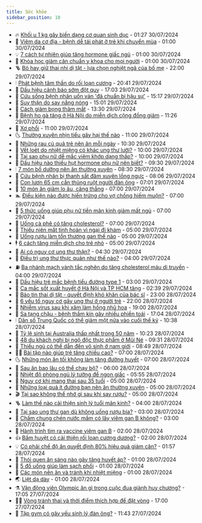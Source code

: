 ```yaml
---
title: Sức khỏe
sidebar_position: 10
---
```


<!-- vnexpress-suc-khoe:START -->
- 🔥 [Khối u 1 kg gây biến dạng cơ quan sinh dục](https://vnexpress.net/khoi-u-1-kg-gay-bien-dang-co-quan-sinh-duc-4775118.html) - 01:27 30/07/2024
- 🥰 [Viêm da cơ địa - bệnh dễ tái phát ở trẻ khi chuyển mùa](https://vnexpress.net/viem-da-co-dia-benh-de-tai-phat-o-tre-khi-chuyen-mua-4775275.html) - 01:00 30/07/2024
- 💡 [7 cách tự nhiên giúp tăng hormone giấc ngủ](https://vnexpress.net/7-cach-tu-nhien-giup-tang-hormone-giac-ngu-4775202.html) - 01:00 30/07/2024
- 🤗 [Khóa học giảm cân chuẩn y khoa cho mọi người](https://vnexpress.net/khoa-hoc-giam-can-chuan-y-khoa-cho-moi-nguoi-4775091.html) - 01:00 30/07/2024
- 🪜 [Bỏ hay giữ thai nhi dị tật - lựa chọn nghiệt ngã của bố mẹ](https://vnexpress.net/bo-hay-giu-thai-nhi-di-tat-lua-chon-nghiet-nga-cua-bo-me-4773171.html) - 22:00 29/07/2024
- 🕯 [Phát bệnh tâm thần do rối loạn cương](https://vnexpress.net/phat-benh-tam-than-do-roi-loan-cuong-4774960.html) - 20:41 29/07/2024
- 🤭 [Dấu hiệu cảnh báo sớm đột quỵ](https://vnexpress.net/dau-hieu-canh-bao-som-dot-quy-4775124.html) - 17:03 29/07/2024
- 👀 [Cứu sống bệnh nhân uốn ván &#39;đã chuẩn bị hậu sự&#39;](https://vnexpress.net/cuu-song-benh-nhan-uon-van-da-chuan-bi-hau-su-4775406.html) - 15:17 29/07/2024
- 🌋 [Suy thận do say nắng nóng](https://vnexpress.net/suy-than-do-say-nang-nong-4775408.html) - 15:01 29/07/2024
- 🫶 [Cách giảm bọng thâm mắt](https://vnexpress.net/cach-giam-bong-tham-mat-4775184.html) - 13:30 29/07/2024
- 🦆 [Bệnh ho gà tăng ở Hà Nội do miễn dịch cộng đồng giảm](https://vnexpress.net/benh-ho-ga-tang-o-ha-noi-do-mien-dich-cong-dong-giam-4775329.html) - 11:26 29/07/2024
- 🚀 [Xơ phổi](https://vnexpress.net/xo-phoi-4775268.html) - 11:00 29/07/2024
- 🌜 [Thường xuyên nhịn tiểu gây hại thế nào](https://vnexpress.net/thuong-xuyen-nhin-tieu-gay-hai-the-nao-4775146.html) - 11:00 29/07/2024
- 🧰 [Những rau củ quả trẻ nên ăn mỗi ngày](https://vnexpress.net/nhung-rau-cu-qua-tre-nen-an-moi-ngay-4775222.html) - 10:30 29/07/2024
- 💫 [Vết loét do nhiệt miệng có khác ung thư lưỡi?](https://vnexpress.net/vet-loet-do-nhiet-mieng-co-khac-ung-thu-luoi-4775220.html) - 10:00 29/07/2024
- 🌝 [Tại sao phụ nữ dễ mắc viêm khớp dạng thấp?](https://vnexpress.net/tai-sao-phu-nu-de-mac-viem-khop-dang-thap-4775075.html) - 10:00 29/07/2024
- 🗽 [Dấu hiệu nào thiếu hụt hormone phụ nữ nên biết?](https://vnexpress.net/dau-hieu-nao-thieu-hut-hormone-phu-nu-nen-biet-4775175.html) - 09:30 29/07/2024
- 🕯 [7 món bổ dưỡng nên ăn thường xuyên](https://vnexpress.net/7-mon-bo-duong-nen-an-thuong-xuyen-4775147.html) - 08:30 29/07/2024
- 🦅 [Cứu bệnh nhân bị thanh sắt đâm xuyên lồng ngực](https://vnexpress.net/cuu-benh-nhan-bi-thanh-sat-dam-xuyen-long-nguc-4775038.html) - 08:06 29/07/2024
- 🦆 [Con lươn 65 cm cắn thủng ruột người đàn ông](https://vnexpress.net/con-luon-65-cm-can-thung-ruot-nguoi-dan-ong-4775185.html) - 07:01 29/07/2024
- 🎊 [10 món ăn giảm lo âu, căng thẳng](https://vnexpress.net/10-mon-an-giam-lo-au-cang-thang-4775192.html) - 07:00 29/07/2024
- 🏊 [Điều kiện nào được hiến trứng cho vợ chồng hiếm muộn?](https://vnexpress.net/dieu-kien-nao-duoc-hien-trung-cho-vo-chong-hiem-muon-4775180.html) - 07:00 29/07/2024
- 📝 [5 thức uống giúp phụ nữ tiền mãn kinh giảm mất ngủ](https://vnexpress.net/5-thuc-uong-giup-phu-nu-tien-man-kinh-giam-mat-ngu-4775168.html) - 07:00 29/07/2024
- 💯 [Uống cà phê có tăng cholesterol?](https://vnexpress.net/uong-ca-phe-co-tang-cholesterol-4775100.html) - 07:00 29/07/2024
- 🌊 [Thiếu niên mất tinh hoàn vì ngại đi khám](https://vnexpress.net/thieu-nien-mat-tinh-hoan-vi-ngai-di-kham-4774979.html) - 05:00 29/07/2024
- 🚀 [Uống rượu làm tổn thương gan thế nào](https://vnexpress.net/uong-ruou-lam-ton-thuong-gan-the-nao-4775123.html) - 05:00 29/07/2024
- 🕴 [6 cách tăng miễn dịch cho trẻ nhỏ](https://vnexpress.net/6-cach-tang-mien-dich-cho-tre-nho-4775072.html) - 05:00 29/07/2024
- 🗽 [Ai có nguy cơ ung thư thận?](https://vnexpress.net/ai-co-nguy-co-ung-thu-than-4775105.html) - 04:30 29/07/2024
- 🎡 [Điều trị ung thư thực quản như thế nào?](https://vnexpress.net/dieu-tri-ung-thu-thuc-quan-nhu-the-nao-4775069.html) - 04:00 29/07/2024
- ⛽️ [Ba nhánh mạch vành tắc nghẽn do tăng cholesterol máu di truyền](https://vnexpress.net/ba-nhanh-mach-vanh-tac-nghen-do-tang-cholesterol-mau-di-truyen-4774917.html) - 04:00 29/07/2024
- 🦆 [Dấu hiệu trẻ mắc bệnh tiểu đường type 1](https://vnexpress.net/dau-hieu-tre-mac-benh-tieu-duong-type-1-4775097.html) - 03:00 29/07/2024
- 🤩 [Ca mắc sốt xuất huyết ở Hà Nội và TP HCM tăng](https://vnexpress.net/ca-mac-sot-xuat-huyet-o-ha-noi-va-tp-hcm-tang-4775085.html) - 02:39 29/07/2024
- 🦒 [Báo tin thai dị tật - quyết định khó khăn của bác sĩ](https://vnexpress.net/bao-tin-thai-di-tat-quyet-dinh-kho-khan-cua-bac-si-4772048.html) - 23:00 28/07/2024
- 💫 [6 yếu tố nguy cơ gây ung thư ở người trẻ](https://vnexpress.net/6-yeu-to-nguy-co-gay-ung-thu-o-nguoi-tre-4774905.html) - 22:00 28/07/2024
- 🐘 [Nhiễm virus sau khi xăm làm hồng nhũ hoa](https://vnexpress.net/nhiem-virus-sau-khi-xam-lam-hong-nhu-hoa-4774955.html) - 19:00 28/07/2024
- 🚀 [Sa tạng chậu - bệnh thầm kín gây nhiều phiền toái](https://vnexpress.net/sa-tang-chau-benh-tham-kin-gay-nhieu-phien-toai-4772193.html) - 17:04 28/07/2024
- 🕯 [Dân số Trung Quốc có thể giảm một nửa vào cuối thế kỷ](https://vnexpress.net/dan-so-trung-quoc-co-the-giam-mot-nua-vao-cuoi-the-ky-4774951.html) - 10:38 28/07/2024
- 🦏 [Tỷ lệ sinh tại Australia thấp nhất trong 50 năm](https://vnexpress.net/ty-le-sinh-tai-australia-thap-nhat-trong-50-nam-4774941.html) - 10:23 28/07/2024
- 🦄 [48 du khách nghi bị ngộ độc thực phẩm ở Mũi Né](https://vnexpress.net/48-du-khach-nghi-bi-ngo-doc-thuc-pham-o-mui-ne-4774936.html) - 09:31 28/07/2024
- 🦒 [Thiếu ngủ có thể dẫn đến vô sinh ở nam giới](https://vnexpress.net/thieu-ngu-co-the-dan-den-vo-sinh-o-nam-gioi-4774903.html) - 08:49 28/07/2024
- 👨‍🏫 [Bài tập nào giúp trẻ tăng chiều cao?](https://vnexpress.net/bai-tap-nao-giup-tre-tang-chieu-cao-4774760.html) - 07:00 28/07/2024
- 🌜 [Những món ăn tối không làm tăng đường huyết](https://vnexpress.net/nhung-mon-an-toi-khong-lam-tang-duong-huyet-4774737.html) - 07:00 28/07/2024
- 🚀 [Sau ăn bao lâu có thể chạy bộ?](https://vnexpress.net/sau-an-bao-lau-co-the-chay-bo-4774852.html) - 06:00 28/07/2024
- 💃 [Nhiệt độ phòng ngủ lý tưởng để ngon giấc](https://vnexpress.net/nhiet-do-phong-ngu-ly-tuong-de-ngon-giac-4774849.html) - 05:55 28/07/2024
- 💯 [Nguy cơ khi mang thai sau 35 tuổi](https://vnexpress.net/nguy-co-khi-mang-thai-sau-35-tuoi-4774843.html) - 05:00 28/07/2024
- 🤔 [Những loại quả ít đường bạn nên ăn thường xuyên](https://vnexpress.net/nhung-loai-qua-it-duong-ban-nen-an-thuong-xuyen-4774826.html) - 05:00 28/07/2024
- 🎬 [Tại sao không thể nhớ gì sau khi say rượu?](https://vnexpress.net/tai-sao-khong-the-nho-gi-sau-khi-say-ruou-4774726.html) - 05:00 28/07/2024
- 🪜 [Làm thế nào cải thiện sinh lý tuổi mãn kinh?](https://vnexpress.net/lam-the-nao-cai-thien-sinh-ly-tuoi-man-kinh-4774720.html) - 04:00 28/07/2024
- 🦣 [Tại sao ung thư gan dù không uống rượu bia?](https://vnexpress.net/tai-sao-ung-thu-gan-du-khong-uong-ruou-bia-4774755.html) - 03:00 28/07/2024
- 🧐 [Chấm chung chén nước mắm có lây viêm gan B không?](https://vnexpress.net/cham-chung-chen-nuoc-mam-co-lay-viem-gan-b-khong-4774625.html) - 03:00 28/07/2024
- 🤡 [Hành trình tìm ra vaccine viêm gan B](https://vnexpress.net/hanh-trinh-tim-ra-vaccine-viem-gan-b-4774781.html) - 02:00 28/07/2024
- 👍 [Bấm huyệt có cải thiện rối loạn cương dương?](https://vnexpress.net/bam-huyet-co-cai-thien-roi-loan-cuong-duong-4772074.html) - 02:00 28/07/2024
- 💡 [Có phải chế độ ăn quyết định 80% hiệu quả giảm cân?](https://vnexpress.net/co-phai-che-do-an-quyet-dinh-80-hieu-qua-giam-can-4770736.html) - 01:57 28/07/2024
- 💯 [Thói quen ăn sáng nào gây tăng huyết áp?](https://vnexpress.net/thoi-quen-an-sang-nao-gay-tang-huyet-ap-4774786.html) - 01:00 28/07/2024
- 🧠 [5 đồ uống giúp làm sạch phổi](https://vnexpress.net/5-do-uong-giup-lam-sach-phoi-4774751.html) - 01:00 28/07/2024
- 🎡 [Các món nên ăn và tránh khi nhiệt miệng](https://vnexpress.net/cac-mon-nen-an-va-tranh-khi-nhiet-mieng-4774741.html) - 01:00 28/07/2024
- 🌏 [Liệt dạ dày](https://vnexpress.net/liet-da-day-4774716.html) - 01:00 28/07/2024
- ⚗️ [Vận động viên Olympic ăn gì trong cuộc đua giành huy chương?](https://vnexpress.net/van-dong-vien-olympic-an-gi-trong-cuoc-dua-gianh-huy-chuong-4774748.html) - 17:05 27/07/2024
- 👨‍🏫 [Vòng tránh thai và thời điểm thích hợp để đặt vòng](https://vnexpress.net/vong-tranh-thai-va-thoi-diem-thich-hop-de-dat-vong-4773988.html) - 17:00 27/07/2024
- 🤖 [Tập gym có gây yếu sinh lý đàn ông?](https://vnexpress.net/tap-gym-co-gay-yeu-sinh-ly-dan-ong-4767179.html) - 11:43 27/07/2024<!-- vnexpress-suc-khoe:END -->
